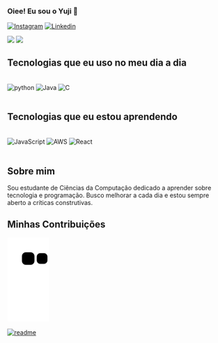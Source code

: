 ### Oiee! Eu sou o Yuji 👋

[![Instagram](https://img.shields.io/badge/Instagram-E4405F?style=for-the-badge&logo=instagram&logoColor=white)](https://instagram.com/henriqueyuji8)
[![Linkedin](https://img.shields.io/badge/LinkedIn-0077B5?style=for-the-badge&logo=linkedin&logoColor=white)](edin.com/in/henrique-yuji-isogai-yoneoka-05621a266/)


<div>
  <img height="180cm" src="https://github-readme-stats.vercel.app/api?username=henrique340&theme=midnight-purple&show_icons=true" />
  <img height="180cm" src="https://github-readme-stats.vercel.app/api/top-langs/?username=henrique340&layout=compact&theme=midnight-purple" />
</div>




## Tecnologias que eu uso no meu dia a dia

<div style="display: inline_block"><br/>
  <img align="center" alt="python" height="50" width="50" src="https://cdn.jsdelivr.net/gh/devicons/devicon@latest/icons/python/python-original-wordmark.svg"/>
  <img align="center" alt="Java" height="50" width="50" src="https://cdn.jsdelivr.net/gh/devicons/devicon@latest/icons/java/java-original-wordmark.svg"/>
  <img align="center" alt="C" height="50" width="50" src="https://cdn.jsdelivr.net/gh/devicons/devicon@latest/icons/c/c-original.svg"/>
</div><br/>

## Tecnologias que eu estou aprendendo

<div style="display: inline_block"><br/>
  <img align="center" alt="JavaScript" height="50" width="50" src="https://cdn.jsdelivr.net/gh/devicons/devicon@latest/icons/javascript/javascript-original.svg"/>
  <img align="center" alt="AWS" height="50" width="50" src="https://cdn.jsdelivr.net/gh/devicons/devicon@latest/icons/amazonwebservices/amazonwebservices-original-wordmark.svg"/>
  <img align="center" alt="React" height="50" width="50" src="https://cdn.jsdelivr.net/gh/devicons/devicon@latest/icons/react/react-original-wordmark.svg"/>
</div><br/>


## Sobre mim

Sou estudante de Ciências da Computação dedicado a aprender sobre tecnologia e programação. Busco melhorar a cada dia e estou sempre aberto a críticas construtivas.

## Minhas Contribuições

![snake animation](https://github.com/henrique340/henrique340/blob/output/github-contribution-grid-snake.svg)

[![readme](https://github-readme-stats.vercel.app/api/pin/?username=henrique340&repo=henrique340&theme=react)](https://github.com/henrique340/henrique340)
